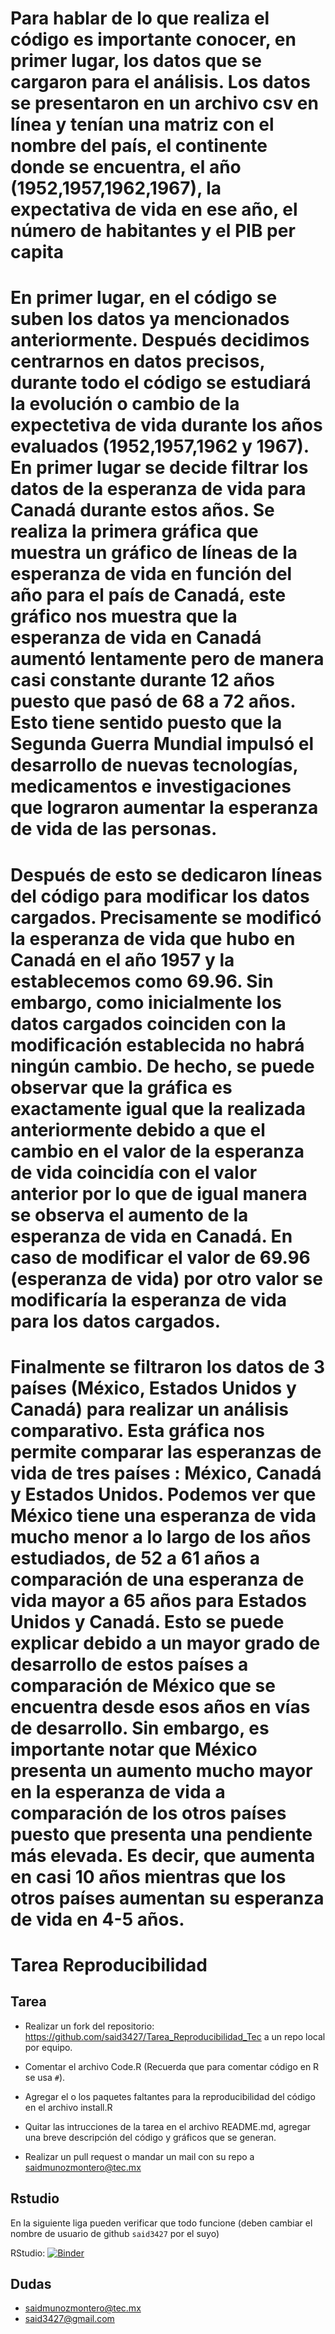 # Para hablar de lo que realiza el código es importante conocer, en primer lugar, los datos que se cargaron para el análisis. Los datos se presentaron en un archivo csv en línea y tenían una matriz con el nombre del país, el continente donde se encuentra, el año (1952,1957,1962,1967), la expectativa de vida en ese año,  el número de habitantes y el PIB per capita

# En primer lugar, en el código se suben los datos ya mencionados anteriormente. Después decidimos centrarnos en datos precisos, durante todo el código se estudiará la evolución o cambio de la expectetiva de vida durante los años evaluados (1952,1957,1962 y 1967). En primer lugar se decide filtrar los datos de la esperanza de vida para Canadá durante estos años. Se realiza la primera gráfica que muestra un gráfico de líneas de la esperanza de vida en función del año para el país de Canadá, este gráfico nos muestra que la esperanza de vida en Canadá aumentó lentamente pero de manera casi constante durante 12 años puesto que pasó de 68 a 72 años. Esto tiene sentido puesto que la Segunda Guerra Mundial impulsó el desarrollo de nuevas tecnologías, medicamentos e investigaciones que lograron aumentar la esperanza de vida de las personas. 
# Después de esto se dedicaron líneas del código para modificar los datos cargados.  Precisamente se modificó la esperanza de vida que hubo en Canadá en el año 1957 y la establecemos como 69.96. Sin embargo, como inicialmente los datos cargados coinciden con la modificación establecida no habrá ningún cambio. De hecho, se puede observar que la gráfica es exactamente igual que la realizada anteriormente debido a que el cambio en el valor de la esperanza de vida coincidía con el valor anterior por lo que de igual manera se observa el aumento de la esperanza de vida en Canadá. En caso de modificar el valor de 69.96 (esperanza de vida) por otro valor se modificaría la esperanza de vida para los datos cargados.
# Finalmente se filtraron los datos de 3 países (México, Estados Unidos y Canadá) para realizar un análisis comparativo. Esta gráfica nos permite comparar las esperanzas de vida de tres países : México, Canadá y Estados Unidos. Podemos ver que México tiene una esperanza de vida mucho menor a lo largo de los años estudiados, de 52 a 61 años a comparación de una esperanza de vida mayor a 65 años para Estados Unidos y Canadá. Esto se puede explicar debido a un mayor grado de desarrollo de estos países a comparación de México que se encuentra desde esos años en vías de desarrollo. Sin embargo, es importante notar que México presenta un aumento  mucho mayor en la esperanza de vida a comparación de los otros países puesto que presenta una pendiente más elevada. Es decir, que aumenta en casi 10 años mientras que los otros países aumentan su esperanza de vida en 4-5 años. 

# Tarea Reproducibilidad

## Tarea
- Realizar un fork del repositorio: https://github.com/said3427/Tarea_Reproducibilidad_Tec a un repo local por equipo.

- Comentar el archivo Code.R (Recuerda que para comentar código en R se usa `#`).

- Agregar el o los paquetes faltantes para la reproducibilidad del código en el archivo install.R

- Quitar las intrucciones de la tarea en el archivo README.md, agregar una breve descripción del código y gráficos que se generan.

- Realizar un pull request o mandar un mail con su repo a saidmunozmontero@tec.mx

## Rstudio

En la siguiente liga pueden verificar que todo funcione (deben cambiar el nombre de usuario de github `said3427` por el suyo)

RStudio: [![Binder](http://mybinder.org/badge_logo.svg)](http://mybinder.org/v2/gh/said3427/Tarea_Reproducibilidad_Tec/master?urlpath=rstudio)

## Dudas

- saidmunozmontero@tec.mx
- said3427@gmail.com
